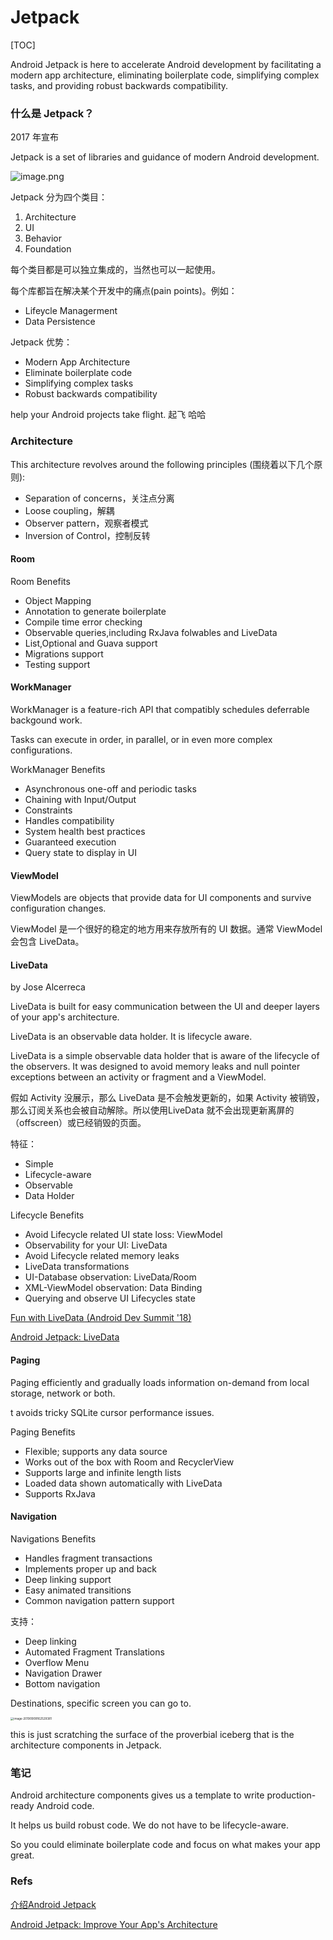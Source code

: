 # Jetpack

[TOC]



Android Jetpack is here to accelerate Android development by facilitating a modern app architecture, eliminating boilerplate code, simplifying complex tasks, and providing robust backwards compatibility.



### 什么是 Jetpack？

2017 年宣布

Jetpack is a set of libraries and guidance of modern Android development.



![image.png](https://cdn.nlark.com/yuque/0/2019/png/138547/1554964996215-bb50f5c0-8073-49e0-b22e-9c95c38efb1c.png)





Jetpack 分为四个类目：

1. Architecture
2. UI
3. Behavior
4. Foundation



每个类目都是可以独立集成的，当然也可以一起使用。



每个库都旨在解决某个开发中的痛点(pain points)。例如：

- Lifeycle Managerment
- Data Persistence



Jetpack 优势：

- Modern App Architecture
- Eliminate boilerplate code
- Simplifying complex tasks
- Robust backwards compatibility



help your Android projects take flight. 起飞 哈哈



### Architecture



This architecture revolves around the following principles (围绕着以下几个原则):

- Separation of concerns，关注点分离
- Loose coupling，解耦
- Observer pattern，观察者模式
- Inversion of Control，控制反转



 

#### Room



Room Benefits

- Object Mapping
- Annotation to generate boilerplate
- Compile time error checking
- Observable queries,including RxJava folwables and LiveData
- List,Optional and Guava support
- Migrations support
- Testing support



#### WorkManager

WorkManager is a feature-rich API that compatibly schedules deferrable backgound work.



Tasks can execute in order, in parallel, or in even more complex configurations.



WorkManager Benefits

- Asynchronous one-off and periodic tasks
- Chaining with Input/Output 
- Constraints
- Handles compatibility
- System health best practices
- Guaranteed execution
- Query state to display in UI 



#### ViewModel 



ViewModels are objects that provide data for UI components and survive configuration changes. 



ViewModel 是一个很好的稳定的地方用来存放所有的 UI 数据。通常 ViewModel 会包含 LiveData。



#### LiveData

by Jose Alcerreca

LiveData is built for easy communication between the UI and deeper layers of your app's architecture.

LiveData is an observable data holder. It is lifecycle aware.



LiveData is a simple observable data holder that is aware of the lifecycle of the observers. It was designed to avoid memory leaks and null pointer exceptions between an activity or fragment and a ViewModel. 



假如 Activity 没展示，那么 LiveData 是不会触发更新的，如果 Activity 被销毁，那么订阅关系也会被自动解除。所以使用LiveData 就不会出现更新离屏的（offscreen）或已经销毁的页面。



特征：

- Simple
- Lifecycle-aware
- Observable
- Data Holder



Lifecycle Benefits

- Avoid Lifecycle related UI state loss: ViewModel
- Observability for your UI: LiveData
- Avoid Lifecycle related memory leaks
- LiveData transformations
- UI-Database observation: LiveData/Room
- XML-ViewModel observation: Data Binding
- Querying and observe UI Lifecycles state



[Fun with LiveData (Android Dev Summit '18)](https://www.youtube.com/watch?v=2rO4r-JOQtA)

[Android Jetpack: LiveData](https://www.youtube.com/watch?v=OMcDk2_4LSk)

#### Paging



Paging efficiently and gradually loads information on-demand from local storage, network or both.

t avoids tricky SQLite cursor performance issues.



Paging Benefits

- Flexible; supports any data source
- Works out of the box with Room and RecyclerView
- Supports large and infinite length lists
- Loaded data shown automatically with LiveData
- Supports RxJava



#### Navigation 



Navigations Benefits

- Handles fragment transactions
- Implements proper up and back
- Deep linking support
- Easy animated transitions
- Common navigation pattern support



支持：

- Deep linking
- Automated Fragment Translations
- Overflow Menu
- Navigation Drawer
- Bottom navigation



Destinations, specific screen you can go to.

 



<img src="https://tva1.sinaimg.cn/large/006y8mN6ly1g6tcewsvj4j319y0u0dyd.jpg" alt="image-20190909162529381" style="zoom:33%;" />





this is just scratching the surface of the proverbial iceberg that is the architecture components in Jetpack.



### 笔记



Android architecture components gives us a template to write production-ready Android code.

It helps us build robust code. We do not have to be lifecycle-aware.

So you could eliminate boilerplate code and focus on what makes your app great.



### Refs

[介绍Android Jetpack](https://www.youtube.com/watch?v=LmkKFCfmnhQ&list=PLWz5rJ2EKKc9mxIBd0DRw9gwXuQshgmn2)

[Android Jetpack: Improve Your App's Architecture](https://www.youtube.com/watch?v=7p22cSzniBM)